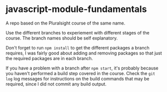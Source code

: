 # javascript-module-fundamentals
A repo based on the Pluralsight course of the same name.

Use the different branches to experiement with different stages of the course.
The branch names should be self explanatory.

Don't forget to run `npm install` to get the different packages a branch requires,
I was fairly good about adding and removing packages so that just the required
packages are in each branch.

If you have a problem with a branch after `npm start`, it's probably because you haven't
performed a build step covered in the course. Check the `git log` log messages for
instructions on the build commands that may be required,
since I did not commit any build output.
